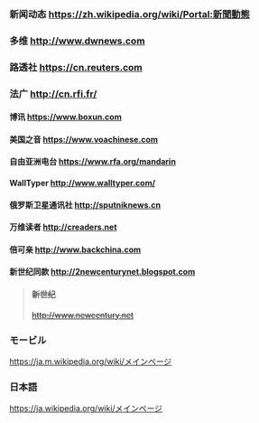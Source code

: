 ### 新闻动态 https://zh.wikipedia.org/wiki/Portal:新聞動態
### 多维 http://www.dwnews.com
### 路透社 https://cn.reuters.com
### 法广 http://cn.rfi.fr/
#### 博讯 https://www.boxun.com
#### 美国之音 https://www.voachinese.com
#### 自由亚洲电台 https://www.rfa.org/mandarin
#### WallTyper http://www.walltyper.com/
#### 俄罗斯卫星通讯社 http://sputniknews.cn
#### 万维读者 http://creaders.net
#### 倍可亲 http://www.backchina.com
#### 新世纪同款 http://2newcenturynet.blogspot.com
>#### ~~新世纪~~
>~~http://www.newcentury.net~~
### モービル
https://ja.m.wikipedia.org/wiki/メインページ
### 日本語
https://ja.wikipedia.org/wiki/メインページ